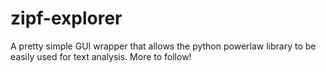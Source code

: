 zipf-explorer
=============

A pretty simple GUI wrapper that allows the python powerlaw library to be easily used for text analysis. More to follow!
